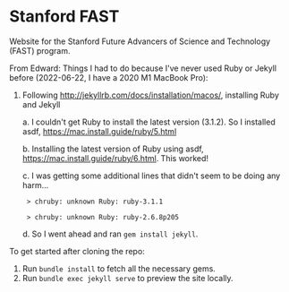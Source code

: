 # Stanford FAST

Website for the Stanford Future Advancers of Science and Technology (FAST) program.

From Edward:
Things I had to do because I've never used Ruby or Jekyll before (2022-06-22, I have a 2020 M1 MacBook Pro):
1. Following http://jekyllrb.com/docs/installation/macos/, installing Ruby and Jekyll

	a. I couldn't get Ruby to install the latest version (3.1.2). So I installed asdf, https://mac.install.guide/ruby/5.html

	b. Installing the latest version of Ruby using asdf, https://mac.install.guide/ruby/6.html. This worked! 

	c. I was getting some additional lines that didn't seem to be doing any harm...

		> chruby: unknown Ruby: ruby-3.1.1

		> chruby: unknown Ruby: ruby-2.6.8p205

	d. So I went ahead and ran `gem install jekyll`.

To get started after cloning the repo:
1. Run `bundle install` to fetch all the necessary gems.
2. Run `bundle exec jekyll serve` to preview the site locally.
